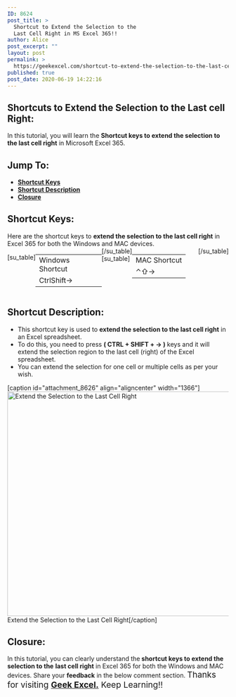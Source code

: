 ```yaml
---
ID: 8624
post_title: >
  Shortcut to Extend the Selection to the
  Last Cell Right in MS Excel 365!!
author: Alice
post_excerpt: ""
layout: post
permalink: >
  https://geekexcel.com/shortcut-to-extend-the-selection-to-the-last-cell-right-in-ms-excel-365/
published: true
post_date: 2020-06-19 14:22:16
---
```

<h2>Shortcuts to Extend the Selection to the Last cell Right:</h2>
In this tutorial, you will learn the <strong>Shortcut keys to extend the selection to the last cell right</strong> in Microsoft Excel 365.
<h2>Jump To:</h2>
<ul>
 	<li><strong><a href="#1">Shortcut Keys</a></strong></li>
 	<li><strong><a href="#2">Shortcut Description</a></strong></li>
 	<li><strong><a href="#3">Closure</a></strong></li>
</ul>
<h2 id="1">Shortcut Keys:</h2>
Here are the shortcut keys to <strong>extend the selection to the last cell right</strong> in Excel 365 for both the Windows and MAC devices.
<div style="display: flex;">

[su_table]
<table>
<tbody>
<tr>
<td>Windows Shortcut</td>
</tr>
<tr>
<td style="display: flex;"><span class="key-flex"><span class="win-key" style="width: 120px;"><span class="custom-span-key">Ctrl</span></span></span><span class="key-flex"><span class="win-key" style="width: 120px;"><span class="custom-span-key">Shift</span></span></span><span class="key-flex"><span class="win-key"><span class="custom-span-key">→</span></span></span></td>
</tr>
</tbody>
</table>
[/su_table]
[su_table]
<table style="float: right;">
<tbody>
<tr>
<td>MAC Shortcut</td>
</tr>
<tr>
<td style="display: flex;"><span class="key-flex"><span class="mac-key"><span class="custom-span-key">⌃</span></span></span><span class="key-flex"><span class="mac-key"><span class="custom-span-key">⇧</span></span></span><span class="key-flex"><span class="mac-key"><span class="custom-span-key">→</span></span></span></td>
</tr>
</tbody>
</table>
[/su_table]

</div>
<h2 id="2">Shortcut Description:</h2>
<ul>
 	<li>This shortcut key is used to <strong>extend the selection to the last cell right</strong> in an Excel spreadsheet.</li>
 	<li>To do this, you need to press <strong>( CTRL + SHIFT + → )</strong> keys and it will extend the selection region to the last cell (right) of the Excel spreadsheet.</li>
 	<li>You can extend the selection for one cell or multiple cells as per your wish.</li>
</ul>
[caption id="attachment_8626" align="aligncenter" width="1366"]<img class="size-full wp-image-8626" src="https://geekexcel.com/wp-content/uploads/2020/06/ezgif.com-optimize-33.gif" alt="Extend the Selection to the Last Cell Right" width="1366" height="511" /> Extend the Selection to the Last Cell Right[/caption]
<h2 id="3">Closure:</h2>
In this tutorial, you can clearly understand the<strong> shortcut keys to extend the selection to the</strong> <strong>last cell right</strong> in Excel 365 for both the Windows and MAC devices. Share your <strong>feedback</strong> in the below comment section. <span style="font-size: 19px;">Thanks for visiting <strong><a href="https://geekexcel.com/">Geek Excel.</a></strong> Keep Learning!!</span>